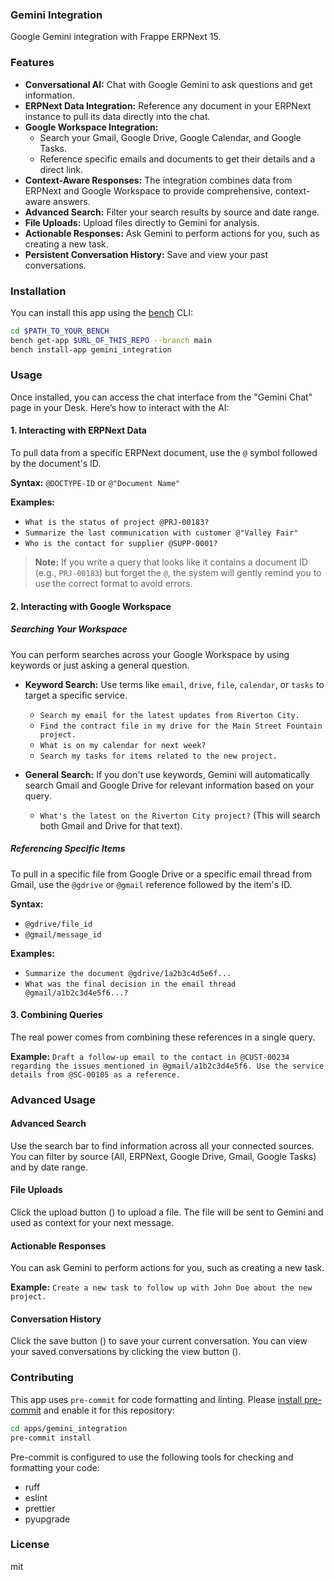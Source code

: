 ### Gemini Integration

Google Gemini integration with Frappe ERPNext 15.

### Features

*   **Conversational AI:** Chat with Google Gemini to ask questions and get information.
*   **ERPNext Data Integration:** Reference any document in your ERPNext instance to pull its data directly into the chat.
*   **Google Workspace Integration:**
    *   Search your Gmail, Google Drive, Google Calendar, and Google Tasks.
    *   Reference specific emails and documents to get their details and a direct link.
*   **Context-Aware Responses:** The integration combines data from ERPNext and Google Workspace to provide comprehensive, context-aware answers.
*   **Advanced Search:** Filter your search results by source and date range.
*   **File Uploads:** Upload files directly to Gemini for analysis.
*   **Actionable Responses:** Ask Gemini to perform actions for you, such as creating a new task.
*   **Persistent Conversation History:** Save and view your past conversations.

### Installation

You can install this app using the [bench](https://github.com/frappe/bench) CLI:

```bash
cd $PATH_TO_YOUR_BENCH
bench get-app $URL_OF_THIS_REPO --branch main
bench install-app gemini_integration
```

### Usage

Once installed, you can access the chat interface from the "Gemini Chat" page in your Desk. Here’s how to interact with the AI:

#### 1. Interacting with ERPNext Data

To pull data from a specific ERPNext document, use the `@` symbol followed by the document's ID. 

**Syntax:** `@DOCTYPE-ID` or `@"Document Name"`

**Examples:**
*   `What is the status of project @PRJ-00183?`
*   `Summarize the last communication with customer @"Valley Fair"`
*   `Who is the contact for supplier @SUPP-0001?`

> **Note:** If you write a query that looks like it contains a document ID (e.g., `PRJ-00183`) but forget the `@`, the system will gently remind you to use the correct format to avoid errors.

#### 2. Interacting with Google Workspace

##### Searching Your Workspace

You can perform searches across your Google Workspace by using keywords or just asking a general question.

*   **Keyword Search:** Use terms like `email`, `drive`, `file`, `calendar`, or `tasks` to target a specific service.
    *   `Search my email for the latest updates from Riverton City.`
    *   `Find the contract file in my drive for the Main Street Fountain project.`
    *   `What is on my calendar for next week?`
    *   `Search my tasks for items related to the new project.`

*   **General Search:** If you don't use keywords, Gemini will automatically search Gmail and Google Drive for relevant information based on your query.
    *   `What's the latest on the Riverton City project?` (This will search both Gmail and Drive for that text).

##### Referencing Specific Items

To pull in a specific file from Google Drive or a specific email thread from Gmail, use the `@gdrive` or `@gmail` reference followed by the item's ID.

**Syntax:**
*   `@gdrive/file_id`
*   `@gmail/message_id`

**Examples:**
*   `Summarize the document @gdrive/1a2b3c4d5e6f...`
*   `What was the final decision in the email thread @gmail/a1b2c3d4e5f6...?`

#### 3. Combining Queries

The real power comes from combining these references in a single query.

**Example:**
`Draft a follow-up email to the contact in @CUST-00234 regarding the issues mentioned in @gmail/a1b2c3d4e5f6. Use the service details from @SC-00105 as a reference.`

### Advanced Usage

#### Advanced Search

Use the search bar to find information across all your connected sources. You can filter by source (All, ERPNext, Google Drive, Gmail, Google Tasks) and by date range.

#### File Uploads

Click the upload button (<i class="fa fa-upload"></i>) to upload a file. The file will be sent to Gemini and used as context for your next message.

#### Actionable Responses

You can ask Gemini to perform actions for you, such as creating a new task.

**Example:**
`Create a new task to follow up with John Doe about the new project.`

#### Conversation History

Click the save button (<i class="fa fa-save"></i>) to save your current conversation. You can view your saved conversations by clicking the view button (<i class="fa fa-list"></i>).

### Contributing

This app uses `pre-commit` for code formatting and linting. Please [install pre-commit](https://pre-commit.com/#installation) and enable it for this repository:

```bash
cd apps/gemini_integration
pre-commit install
```

Pre-commit is configured to use the following tools for checking and formatting your code:

- ruff
- eslint
- prettier
- pyupgrade

### License

mit
